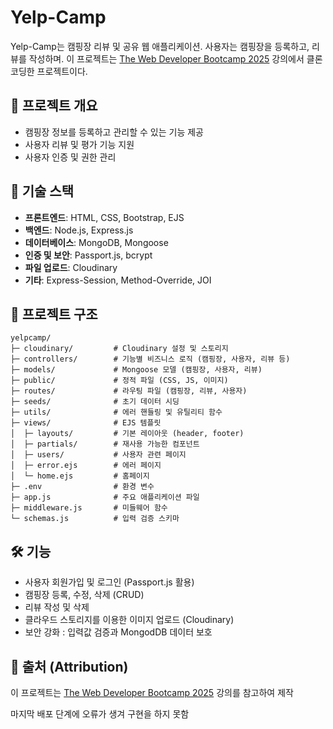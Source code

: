 # Yelp-Camp

Yelp-Camp는 캠핑장 리뷰 및 공유 웹 애플리케이션.
 사용자는 캠핑장을 등록하고, 리뷰를 작성하며. 이 프로젝트는 [The Web Developer Bootcamp 2025](https://www.udemy.com/course/the-web-developer-bootcamp/) 강의에서 클론코딩한 프로젝트이다.

## 📌 프로젝트 개요
- 캠핑장 정보를 등록하고 관리할 수 있는 기능 제공
- 사용자 리뷰 및 평가 기능 지원
- 사용자 인증 및 권한 관리

## 🚀 기술 스택
- **프론트엔드**: HTML, CSS, Bootstrap, EJS
- **백엔드**: Node.js, Express.js
- **데이터베이스**: MongoDB, Mongoose
- **인증 및 보안**: Passport.js, bcrypt
- **파일 업로드**: Cloudinary
- **기타**: Express-Session, Method-Override, JOI

## 📂 프로젝트 구조
```
yelpcamp/
├─ cloudinary/         # Cloudinary 설정 및 스토리지
├─ controllers/        # 기능별 비즈니스 로직 (캠핑장, 사용자, 리뷰 등)
├─ models/             # Mongoose 모델 (캠핑장, 사용자, 리뷰)
├─ public/             # 정적 파일 (CSS, JS, 이미지)
├─ routes/             # 라우팅 파일 (캠핑장, 리뷰, 사용자)
├─ seeds/              # 초기 데이터 시딩
├─ utils/              # 에러 핸들링 및 유틸리티 함수
├─ views/              # EJS 템플릿
│  ├─ layouts/         # 기본 레이아웃 (header, footer)
│  ├─ partials/        # 재사용 가능한 컴포넌트
│  ├─ users/           # 사용자 관련 페이지
│  ├─ error.ejs        # 에러 페이지
│  └─ home.ejs         # 홈페이지
├─ .env                # 환경 변수
├─ app.js              # 주요 애플리케이션 파일
├─ middleware.js       # 미들웨어 함수
└─ schemas.js          # 입력 검증 스키마

```

## 🛠 기능
- 사용자 회원가입 및 로그인 (Passport.js 활용)
- 캠핑장 등록, 수정, 삭제 (CRUD)
- 리뷰 작성 및 삭제
- 클라우드 스토리지를 이용한 이미지 업로드 (Cloudinary)
- 보안 강화 : 입력값 검증과 MongodDB 데이터 보호


## 📌 출처 (Attribution)
이 프로젝트는 [The Web Developer Bootcamp 2025](https://www.udemy.com/course/the-web-developer-bootcamp/) 강의를 참고하여 제작

마지막 배포 단계에 오류가 생겨 구현을 하지 못함

